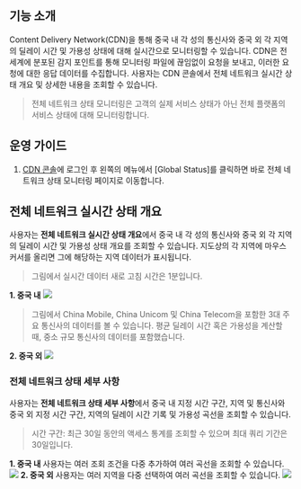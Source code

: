 ## 기능 소개
Content Delivery Network(CDN)을 통해 중국 내 각 성의 통신사와 중국 외 각 지역의 딜레이 시간 및 가용성 상태에 대해 실시간으로 모니터링할 수 있습니다. CDN은 전 세계에 분포된 감지 포인트를 통해 모니터링 파일에 끊임없이 요청을 보내고, 이러한 요청에 대한 응답 데이터를 수집합니다. 사용자는 CDN 콘솔에서 전체 네트워크 실시간 상태 개요 및 상세한 내용을 조회할 수 있습니다.
>전체 네트워크 상태 모니터링은 고객의 실제 서비스 상태가 아닌 전체 플랫폼의 서비스 상태에 대해 모니터링합니다.

## 운영 가이드
1. [CDN 콘솔](https://console.cloud.tencent.com/cdn)에 로그인 후 왼쪽의 메뉴에서 [Global Status]를 클릭하면 바로 전체 네트워크 상태 모니터링 페이지로 이동합니다.

## 전체 네트워크 실시간 상태 개요
사용자는 **전체 네트워크 실시간 상태 개요**에서 중국 내 각 성의 통신사와 중국 외 각 지역의 딜레이 시간 및 가용성 상태 개요를 조회할 수 있습니다. 지도상의 각 지역에 마우스 커서를 올리면 그에 해당하는 지역 데이터가 표시됩니다.
>그림에서 실시간 데이터 새로 고침 시간은 1분입니다.

**1. 중국 내**
![](https://main.qcloudimg.com/raw/dc6dfeccb67e532e8fc51367ed58f3ca.png)
>그림에서 China Mobile, China Unicom 및 China Telecom을 포함한 3대 주요 통신사의 데이터를 볼 수 있습니다. 평균 딜레이 시간 혹은 가용성을 계산할 때, 중소 규모 통신사의 데이터를 포함했습니다.

**2. 중국 외**
![](https://main.qcloudimg.com/raw/7f8d7e05231921fddedec8600eb7361f.png)

### 전체 네트워크 상태 세부 사항
사용자는 **전체 네트워크 상태 세부 사항**에서 중국 내 지정 시간 구간, 지역 및 통신사와 중국 외 지정 시간 구간, 지역의 딜레이 시간 기록 및 가용성 곡선을 조회할 수 있습니다.
>시간 구간: 최근 30일 동안의 액세스 통계를 조회할 수 있으며 최대 쿼리 기간은 30일입니다.

**1. 중국 내**
사용자는 여러 조회 조건을 다중 추가하여 여러 곡선을 조회할 수 있습니다.
![](https://main.qcloudimg.com/raw/43f5d81c68de46b6d0b2516f732d9357.png)
**2. 중국 외**
사용자는 여러 지역을 다중 선택하여 여러 곡선을 조회할 수 있습니다.
![](https://main.qcloudimg.com/raw/7d33b90455c792120ad309b3de4bd9b1.png)

   

   


